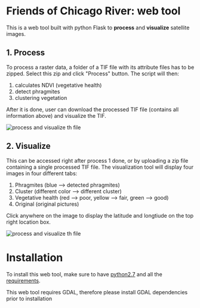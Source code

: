 # Friends of Chicago River: web tool

This is a web tool built with python Flask to **process** and **visualize** satellite images.

## 1. Process

To process a raster data, a folder of a TIF file with its attribute files has to be zipped. Select this zip and click "Process" button. The script will then:

1. calculates NDVI (vegetative health)
2. detect phragmites
3. clustering vegetation

After it is done, user can download the processed TIF file (contains all information above) and visualize the TIF. 

![process and visualize th file](https://rawgit.com/nmonarizqa/focr/master/demo/demo1.gif)

## 2. Visualize

This can be accessed right after process 1 done, or by uploading a zip file containing a single processed TIF file. 
The visualization tool will display four images in four different tabs:

1. Phragmites (blue --> detected phragmites)
2. Cluster (different color --> different cluster)
3. Vegetative health (red --> poor, yellow --> fair, green --> good)
4. Original (original pictures)

Click anywhere on the image to display the latitude and longtiude on the top right location box.

![process and visualize th file](https://rawgit.com/nmonarizqa/focr/master/demo/demo2.gif)

# Installation

To install this web tool, make sure to have [python2.7](https://conda.io/miniconda.html) and all the [requirements](https://github.com/nmonarizqa/focr/blob/master/requirements.txt).

This web tool requires GDAL, therefore please install GDAL dependencies prior to installation

